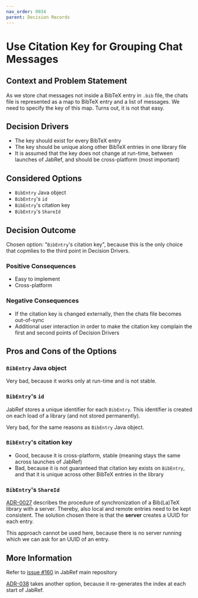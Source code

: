 ```yaml
---
nav_order: 0034
parent: Decision Records
---
```


# Use Citation Key for Grouping Chat Messages

## Context and Problem Statement

As we store chat messages not inside a BibTeX entry in `.bib` file, the chats file is represented as a map to
BibTeX entry and a list of messages. We need to specify the key of this map. Turns out, it is not that easy.

## Decision Drivers

* The key should exist for every BibTeX entry
* The key should be unique along other BibTeX entries in one library file
* It is assumed that the key does not change at run-time, between launches of JabRef, and should be cross-platform (most important)

## Considered Options

* `BibEntry` Java object
* `BibEntry`'s `id`
* `BibEntry`'s citation key
* `BibEntry`'s `ShareId`

## Decision Outcome

Chosen option: "`BibEntry`'s citation key", because this is the only choice that copmlies to the third point in Decision Drivers.

### Positive Consequences

* Easy to implement
* Cross-platform

### Negative Consequences

* If the citation key is changed externally, then the chats file becomes out-of-sync
* Additional user interaction in order to make the citation key complain the first and second points of Decision Drivers

## Pros and Cons of the Options

### `BibEntry` Java object

Very bad, because it works only at run-time and is not stable.

### `BibEntry`'s `id`

JabRef stores a unique identifier for each `BibEntry`.
This identifier is created on each load of a library (and not stored permanently).

Very bad, for the same reasons as `BibEntry` Java object.

### `BibEntry`'s citation key

* Good, because it is cross-platform, stable (meaning stays the same across launches of JabRef)
* Bad, because it is not guaranteed that citation key exists on `BibEntry`, and that it is unique across other
BibTeX entries in the library

### `BibEntry`'s `ShareId`

[ADR-0027](0027-synchronization.md) describes the procedure of synchronization of a Bib(La)TeX library with a server.
Thereby, also local and remote entries need to be kept consistent.
The solution chosen there is that the **server** creates a UUID for each entry.

This approach cannot be used here, because there is no server running which we can ask for an UUID of an entry.

## More Information

Refer to [issue #160](https://github.com/JabRef/jabref/issues/160) in JabRef main repository

[ADR-038](0038-use-entryId-for-bibentries.md) takes another option, because it re-generates the index at each start of JabRef.

